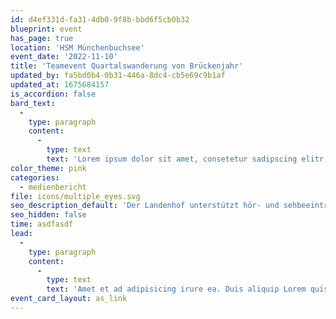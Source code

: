 ```yaml
---
id: d4ef331d-fa31-4db0-9f8b-bbd6f5cb0b32
blueprint: event
has_page: true
location: 'HSM Münchenbuchsee'
event_date: '2022-11-10'
title: 'Teamevent Quartalswanderung von Brückenjahr'
updated_by: fa5bd0b4-0b31-446a-8dc4-cb5e69c9b1af
updated_at: 1675684157
is_accordion: false
bard_text:
  -
    type: paragraph
    content:
      -
        type: text
        text: 'Lorem ipsum dolor sit amet, consetetur sadipscing elitr, sed diam nonumy eirmod tempor invidunt ut labore et dolore magna aliquyam erat, sed diam voluptua. At vero eos et accusam et justo duo dolores et ea rebum. Stet clita kasd gubergren, no sea takimata sanctus est Lorem ipsum dolor sit amet. Lorem ipsum dolor sit amet, consetetur sadipscing elitr, sed diam nonumy eirmod tempor invidunt ut labore et dolore magna aliquyam erat, sed diam voluptua. At vero eos et accusam et justo duo dolores et ea rebum. Stet clita kasd gubergren, no sea takimata sanctus est Lorem ipsum dolor sit amet. '
color_theme: pink
categories:
  - medienbericht
file: icons/multiple_eyes.svg
seo_description_default: 'Der Landenhof unterstützt hör- und sehbeeinträchtigte Kinder & Jugendliche in ihrem selbstbestimmten Leben durch Förderung ihrer Fähigkeiten & Entwicklung'
seo_hidden: false
time: asdfasdf
lead:
  -
    type: paragraph
    content:
      -
        type: text
        text: 'Amet et ad adipisicing irure ea. Duis aliquip Lorem quis irure eiusmod est nisi anim commodo consequat adipisicing in. Culpa dolor ad deserunt enim occaecat proident deserunt nisi et fugiat magna Lorem cupidatat. Laboris enim irure dolor. Non ex est eiusmod. Qui do ullamco qui fugiat sunt magna eu nulla tempor.'
event_card_layout: as_link
---
```

